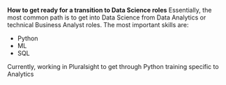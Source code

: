 **How to get ready for a transition to Data Science roles**
Essentially, the most common path is to get into Data Science from Data Analytics or technical Business Analyst roles.
The most important skills are:
- Python
- ML
- SQL

Currently, working in Pluralsight to get through Python training specific to Analytics
